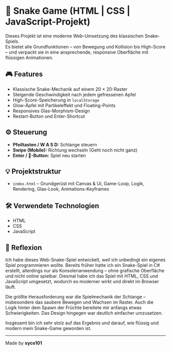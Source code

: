 # 🐍 Snake Game (HTML | CSS | JavaScript-Projekt)

Dieses Projekt ist eine moderne Web-Umsetzung des klassischen Snake-Spiels.  
Es bietet alle Grundfunktionen – von Bewegung und Kollision bis High-Score – und verpackt sie in eine ansprechende, responsive Oberfläche mit flüssigen Animationen.


## 🎮 **Features**

- Klassische Snake-Mechanik auf einem 20 × 20-Raster  
- Steigende Geschwindigkeit nach jedem gefressenen Apfel  
- High-Score-Speicherung in `localStorage`  
- Glow-Äpfel mit Partikeleffekt und Floating-Points  
- Responsives Glas-Morphism-Design   
- Restart-Button und Enter-Shortcut  


## ⚙️ **Steuerung**

- **Pfeiltasten / W A S D:** Schlange steuern  
- **Swipe (Mobile):** Richtung wechseln  (Geht noch nicht ganz)
- **Enter / 🔄-Button:** Spiel neu starten  


## 💡 **Projektstruktur**

- `index.html` – Grundgerüst mit Canvas & UI, Game-Loop, Logik, Rendering, Glas-Look, Animations-Keyframes 

## 🛠️ **Verwendete Technologien**

- HTML   
- CSS  
- JavaScript


## 🧠 **Reflexion**

Ich habe dieses Web-Snake-Spiel entwickelt, weil ich unbedingt ein eigenes Spiel programmieren wollte. Bereits früher hatte ich ein Snake-Spiel in C# erstellt, allerdings nur als Konsolenanwendung – ohne grafische Oberfläche und nicht online spielbar.
Diesmal habe ich das Spiel mit HTML, CSS und JavaScript umgesetzt, wodurch es moderner wirkt und direkt im Browser läuft.

Die größte Herausforderung war die Spielmechanik der Schlange – insbesondere das saubere Bewegen und Wachsen im Raster. Auch die Logik hinter dem Spawn der Früchte bereitete mir anfangs etwas Schwierigkeiten. Das Design hingegen war deutlich einfacher umzusetzen.

Insgesamt bin ich sehr stolz auf das Ergebnis und darauf, wie flüssig und modern mein Snake-Game geworden ist.

---

Made by **syco101**
